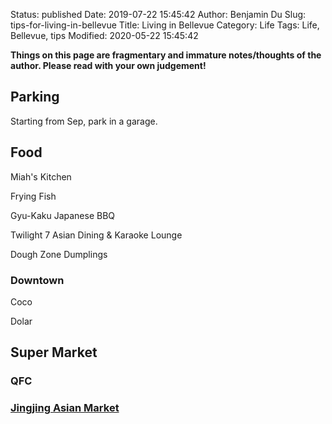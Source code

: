 Status: published
Date: 2019-07-22 15:45:42
Author: Benjamin Du
Slug: tips-for-living-in-bellevue
Title: Living in Bellevue
Category: Life
Tags: Life, Bellevue, tips
Modified: 2020-05-22 15:45:42

**Things on this page are fragmentary and immature notes/thoughts of the author. Please read with your own judgement!**


## Parking

Starting from Sep, park in a garage.

## Food

Miah's Kitchen

Frying Fish

Gyu-Kaku Japanese BBQ

Twilight 7 Asian Dining & Karaoke Lounge

Dough Zone Dumplings


### Downtown

Coco

Dolar

## Super Market

### QFC 

### [Jingjing Asian Market](http://www.legendu.net/misc/blog/jingjing-asian-market/)
